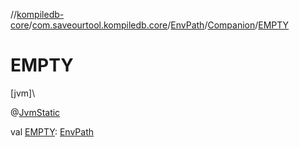 //[kompiledb-core](../../../../index.md)/[com.saveourtool.kompiledb.core](../../index.md)/[EnvPath](../index.md)/[Companion](index.md)/[EMPTY](-e-m-p-t-y.md)

# EMPTY

[jvm]\

@[JvmStatic](https://kotlinlang.org/api/latest/jvm/stdlib/kotlin.jvm/-jvm-static/index.html)

val [EMPTY](-e-m-p-t-y.md): [EnvPath](../index.md)
